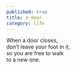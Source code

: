 ```yaml
---
published: true
title: a door
category: life
---
```



When a door closes,  
don’t leave your foot in it,  
so you are free to walk  
to a new one.
